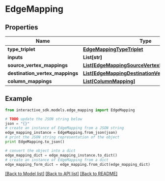 # EdgeMapping


## Properties

Name | Type | Description | Notes
------------ | ------------- | ------------- | -------------
**type_triplet** | [**EdgeMappingTypeTriplet**](EdgeMappingTypeTriplet.md) |  | [optional] 
**inputs** | **List[str]** |  | [optional] 
**source_vertex_mappings** | [**List[EdgeMappingSourceVertexMappingsInner]**](EdgeMappingSourceVertexMappingsInner.md) |  | [optional] 
**destination_vertex_mappings** | [**List[EdgeMappingDestinationVertexMappingsInner]**](EdgeMappingDestinationVertexMappingsInner.md) |  | [optional] 
**column_mappings** | [**List[ColumnMapping]**](ColumnMapping.md) |  | [optional] 

## Example

```python
from interactive_sdk.models.edge_mapping import EdgeMapping

# TODO update the JSON string below
json = "{}"
# create an instance of EdgeMapping from a JSON string
edge_mapping_instance = EdgeMapping.from_json(json)
# print the JSON string representation of the object
print EdgeMapping.to_json()

# convert the object into a dict
edge_mapping_dict = edge_mapping_instance.to_dict()
# create an instance of EdgeMapping from a dict
edge_mapping_form_dict = edge_mapping.from_dict(edge_mapping_dict)
```
[[Back to Model list]](../README.md#documentation-for-models) [[Back to API list]](../README.md#documentation-for-api-endpoints) [[Back to README]](../README.md)


